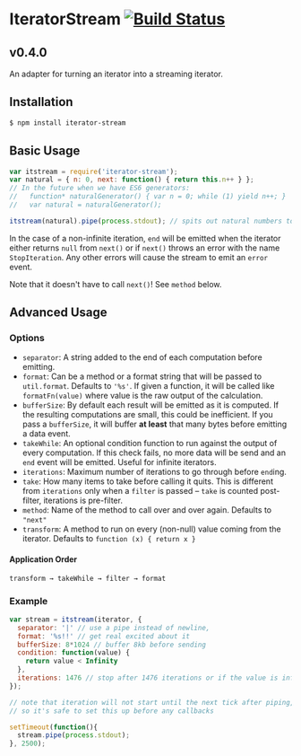 # IteratorStream [![Build Status](https://secure.travis-ci.org/brianloveswords/iterator-stream.png)](http://travis-ci.org/brianloveswords/iterator-stream)
## v0.4.0

An adapter for turning an iterator into a streaming iterator.

## Installation

```bash
$ npm install iterator-stream
```

## Basic Usage

```js
var itstream = require('iterator-stream');
var natural = { n: 0, next: function() { return this.n++ } };
// In the future when we have ES6 generators: 
//   function* naturalGenerator() { var n = 0; while (1) yield n++; }
//   var natural = naturalGenerator();

itstream(natural).pipe(process.stdout); // spits out natural numbers to stdout
```

In the case of a non-infinite iteration, `end` will be emitted when the
iterator either returns `null` from `next()` or if `next()` throws an
error with the name `StopIteration`. Any other errors will cause the
stream to emit an `error` event.

Note that it doesn't have to call `next()`! See `method` below.

## Advanced Usage

### Options
- `separator`: A string added to the end of each computation before
  emitting. 
- `format`: Can be a method or a format string that will be passed to
  `util.format`. Defaults to `'%s'`. If given a function, it will be
  called like `formatFn(value)` where value is the raw output of the
  calculation.
- `bufferSize`: By default each result will be emitted as it is
  computed. If the resulting computations are small, this could be
  inefficient. If you pass a `bufferSize`, it will buffer **at least**
  that many bytes before emitting a data event.
- `takeWhile`: An optional condition function to run against the output
  of every computation. If this check fails, no more data will be send
  and an `end` event will be emitted. Useful for infinite iterators.
- `iterations`: Maximum number of iterations to go through before
  `end`ing.
- `take`: How many items to take before calling it quits. This is
  different from `iterations` only when a `filter` is passed – `take` is
  counted post-filter, iterations is pre-filter.
- `method`: Name of the method to call over and over again. Defaults to
  `"next"`
- `transform`: A method to run on every (non-null) value coming from the
  iterator. Defaults to `function (x) { return x }`

#### Application Order
```
transform → takeWhile → filter → format
```

### Example

```js
var stream = itstream(iterator, {
  separator: '|' // use a pipe instead of newline,
  format: '%s!!' // get real excited about it
  bufferSize: 8*1024 // buffer 8kb before sending
  condition: function(value) {
    return value < Infinity
  },
  iterations: 1476 // stop after 1476 iterations or if the value is infinity
});

// note that iteration will not start until the next tick after piping,
// so it's safe to set this up before any callbacks

setTimeout(function(){
  stream.pipe(process.stdout);
}, 2500);
```
